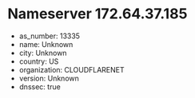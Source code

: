 # Nameserver 172.64.37.185

* as_number: 13335
* name: Unknown
* city: Unknown
* country: US
* organization: CLOUDFLARENET
* version: Unknown
* dnssec: true
